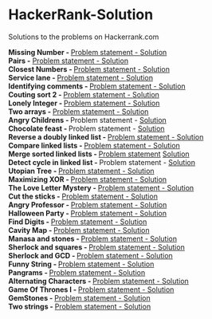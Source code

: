 HackerRank-Solution
===================

Solutions to the problems on Hackerrank.com

<b>Missing Number - </b><a href = "https://www.hackerrank.com/challenges/missing-numbers">Problem statement - </a><a href = "https://github.com/ShrikantJadhav/HackerRank-Solution/blob/master/MissingNumber.cpp"> Solution  </a><br>
<b>Pairs -</b> <a href = "https://www.hackerrank.com/challenges/pairs">Problem statement - </a> <a href = "https://github.com/ShrikantJadhav/HackerRank-Solution/blob/master/Pairs.cpp" > Solution </a><br>
<b>Closest Numbers - </b> <a href = "https://www.hackerrank.com/challenges/closest-numbers">Problem statement - </a> <a href = "https://github.com/ShrikantJadhav/HackerRank-Solution/blob/master/closest.cpp" > Solution </a><br>
<b>Service lane - </b> <a href = "https://www.hackerrank.com/challenges/service-lane">Problem statement - </a> <a href = "https://github.com/ShrikantJadhav/HackerRank-Solution/blob/master/Service_lane.cpp" > Solution </a><br>
<b>Identifying comments - </b> <a href = "https://www.hackerrank.com/challenges/ide-identifying-comments">Problem statement - </a> <a href = "https://github.com/ShrikantJadhav/HackerRank-Solution/blob/master/Service_lane.cpp" > Solution </a><br>
<b>Couting sort 2 - </b> <a href = "https://www.hackerrank.com/challenges/countingsort2">Problem statement - </a> <a href = "https://github.com/ShrikantJadhav/HackerRank-Solution/blob/master/counting_sort2.cpp" > Solution </a><br>
<b>Lonely Integer - </b> <a href = "https://www.hackerrank.com/challenges/lonely-integer">Problem statement - </a> <a href = "https://github.com/ShrikantJadhav/HackerRank-Solution/blob/master/LonelyInteger.cpp"> Solution </a> <br>
<b>Two arrays - </b> <a href = "https://www.hackerrank.com/challenges/two-arrays">Problem statement - </a> <a href = "https://github.com/ShrikantJadhav/HackerRank-Solution/blob/master/TwoArrays.cpp"> Solution </a> <br>
<b>Angry Childrens - </b> <a hreaf = "https://www.hackerrank.com/challenges/angry-children">Problem statement - </a> <a href = "https://github.com/ShrikantJadhav/HackerRank-Solution/blob/master/AngryChildrens.cpp"> Solution </a><br>
<b>Chocolate feast - </b> <a hreaf="https://www.hackerrank.com/challenges/chocolate-feast">Problem statement - </a> <a href ="https://github.com/ShrikantJadhav/HackerRank-Solution/blob/master/ChocolateFeast.cpp"> Solution </a><br>
<b>Reverse a doubly linked list - </b> <a href = "https://www.hackerrank.com/challenges/reverse-a-doubly-linked-list">Problem statement - </a>
<a href =
"https://github.com/ShrikantJadhav/HackerRank-Solution/blob/master/ReverseDoublyLinkedList.cpp"> Solution </a><br>
<b>Compare linked lists - </b> <a href = "https://www.hackerrank.com/challenges/compare-two-linked-lists">Problem statement - </a><a href = "https://github.com/ShrikantJadhav/HackerRank-Solution/blob/master/CompareLinkedLists.cpp"> Solution</a><br>
<b>Merge sorted linked lists - </b> <a href = "https://www.hackerrank.com/challenges/merge-two-sorted-linked-lists">Problem statement</a> <a href = "https://github.com/ShrikantJadhav/HackerRank-Solution/blob/master/MergeSortLinkedLists.cpp"> Solution</a><br>
<b>Detect cycle in linked list - </b><a hreaf = "https://www.hackerrank.com/challenges/detect-whether-a-linked-list-contains-a-cycle">Problem statement - </a> <a href = "https://github.com/ShrikantJadhav/HackerRank-Solution/blob/master/LinkedListCycle.cpp"> Solution </a><br>
<b>Utopian Tree - </b><a href = "https://www.hackerrank.com/challenges/utopian-tree">Problem statement - </a><a href = "https://github.com/ShrikantJadhav/HackerRank-Solution/blob/master/UtopianTree.cpp"> Solution  </a><br>
<b>Maximizing XOR - </b><a href = "https://www.hackerrank.com/challenges/maximizing-xor">Problem statement - </a><a href = "https://github.com/ShrikantJadhav/HackerRank-Solution/blob/master/MaximizingXOR.cpp"> Solution  </a><br>
<b>The Love Letter Mystery - </b><a href = "https://www.hackerrank.com/challenges/the-love-letter-mystery">Problem statement - </a><a href = "https://github.com/ShrikantJadhav/HackerRank-Solution/blob/master/LoveLetterMystery.cpp"> Solution  </a><br>
<b>Cut the sticks - </b><a href = "https://www.hackerrank.com/challenges/cut-the-sticks">Problem statement - </a><a href = "https://github.com/ShrikantJadhav/HackerRank-Solution/blob/master/CutTheSticks.cpp"> Solution  </a><br>
<b>Angry Professor - </b><a href = "https://www.hackerrank.com/challenges/angry-professor">Problem statement - </a><a href = "https://github.com/ShrikantJadhav/HackerRank-Solution/blob/master/AngryProfessor.cpp"> Solution  </a><br>
<b>Halloween Party - </b><a href = "https://www.hackerrank.com/challenges/halloween-party">Problem statement - </a><a href = "https://github.com/ShrikantJadhav/HackerRank-Solution/blob/master/HalloweenParty.cpp"> Solution  </a><br>
<b>Find Digits - </b><a href = "https://www.hackerrank.com/challenges/find-digits">Problem statement - </a><a href = "https://github.com/ShrikantJadhav/HackerRank-Solution/blob/master/FindDigits.cpp"> Solution  </a><br>
<b>Cavity Map - </b><a href = "https://www.hackerrank.com/challenges/cavity-map">Problem statement - </a><a href = "https://github.com/ShrikantJadhav/HackerRank-Solution/blob/master/CavityMap.cpp"> Solution  </a><br>
<b>Manasa and stones - </b><a href = "https://www.hackerrank.com/challenges/manasa-and-stones">Problem statement - </a><a href = "https://github.com/ShrikantJadhav/HackerRank-Solution/blob/master/ManasaAndStones.cpp"> Solution  </a><br>
<b>Sherlock and squares - </b><a href = "https://www.hackerrank.com/challenges/sherlock-and-squares">Problem statement - </a><a href = "https://github.com/ShrikantJadhav/HackerRank-Solution/blob/master/SherlockAndSquares.cpp"> Solution  </a><br>
<b>Sherlock and GCD - </b><a href = "https://www.hackerrank.com/challenges/sherlock-and-gcd">Problem statement - </a><a href = "https://github.com/ShrikantJadhav/HackerRank-Solution/blob/master/SherlockAndGCD.cpp"> Solution  </a><br>
<b>Funny String - </b><a href = "https://www.hackerrank.com/challenges/funny-string">Problem statement - </a><a href = "https://github.com/ShrikantJadhav/HackerRank-Solution/blob/master/FunnyString.cpp"> Solution  </a><br>
<b>Pangrams - </b><a href = "https://www.hackerrank.com/challenges/pangrams">Problem statement - </a><a href = "https://github.com/ShrikantJadhav/HackerRank-Solution/blob/master/pangrams.cpp"> Solution  </a><br>
<b>Alternating Characters - </b><a href = "https://www.hackerrank.com/challenges/alternating-characters">Problem statement - </a><a href = "https://github.com/ShrikantJadhav/HackerRank-Solution/blob/master/AlternatingCharacters.cpp"> Solution  </a><br>
<b>Game Of Thrones I - </b><a href = "https://www.hackerrank.com/challenges/game-of-thrones">Problem statement - </a><a href = "https://github.com/ShrikantJadhav/HackerRank-Solution/blob/master/GameOfThronesI.cpp"> Solution  </a><br>
<b>GemStones - </b><a href = "https://www.hackerrank.com/challenges/gem-stones">Problem statement - </a><a href = "https://github.com/ShrikantJadhav/HackerRank-Solution/blob/master/GemStones.cpp"> Solution  </a><br>
<b>Two strings - </b><a href = "https://www.hackerrank.com/challenges/two-strings">Problem statement - </a><a href = "https://github.com/ShrikantJadhav/HackerRank-Solution/blob/master/TwoStrings.cpp"> Solution  </a><br>

